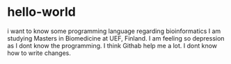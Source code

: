 # hello-world
i want to know some programming language regarding bioinformatics 
I am studying Masters in Biomedicine at UEF, Finland. I am feeling so depression as I dont know the programming. I think Githab help me a lot.
I dont know how to write changes.
